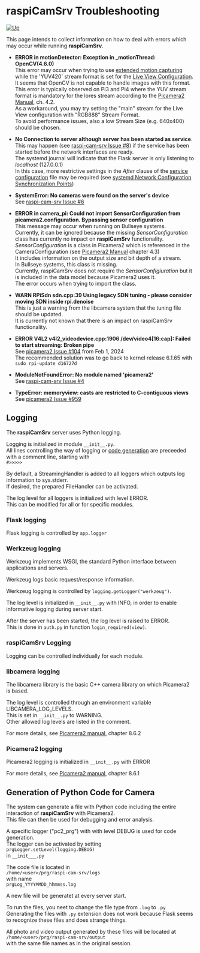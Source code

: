 # raspiCamSrv Troubleshooting

[![Up](img/goup.gif)](./UserGuide.md)

This page intends to collect information on how to deal with errors which may occur while running **raspiCamSrv**.

- **ERROR in motionDetector: Exception in _motionThread: OpenCV(4.6.0)**   
This error may occur when trying to use [extended motion capturing](./TriggerMotion.md) while the 'YUV420' stream format is set for the [Live View Configuration](./Configuration.md). <br>It seems that OpenCV is not capable to handle images with this format.    
This error is typically observed on Pi3 and Pi4 where the YUV stream format is mandatory for the lores stream according to the [Picamera2 Manual](https://datasheets.raspberrypi.com/camera/picamera2-manual.pdf), ch. 4.2.<br>
As a workaround, you may try setting the "main" stream for the Live View configuration with "RGB888" Stream Format.   
To avoid performance issues, also a low Stream Size (e.g. 640x400) should be chosen.

- **No Connection to server although server has been started as service**.    
This may happen (see [raspi-cam-srv Issue #8](https://github.com/signag/raspi-cam-srv/issues/8)) if the service has been started before the network interfaces are ready.   
The systemd journal will indicate that the Flask server is only listening to *localhost* (127.0.0.1)   
In this case, more restrictive settings in the *After* clause of the [service configuration](../README.md#service-configuration) file may be required (see [systemd Network Configuration Synchronization Points](https://systemd.io/NETWORK_ONLINE/)) 
- **SystemError: No cameras were found on the server's device**   
See [raspi-cam-srv Issue #6](https://github.com/signag/raspi-cam-srv/issues/6)
- **ERROR in camera_pi: Could not import SensorConfiguration from picamera2.configuration. Bypassing sensor configuration**   
This message may occur when running on Bullseye systems.   
Currently, it can be ignored because the missing *SensorConfiguration* class has currently no impact on **raspiCamSrv** functionality.   
*SensorConfiguration* is a class in Picamera2 which is referenced in the CameraConfiguration (see [Picamera2 Manual](https://datasheets.raspberrypi.com/camera/picamera2-manual.pdf) chapter 4.3)    
It includes information on the output size and bit depth of a stream.    
In Bullseye systems, this class is missing.         
Currently, raspiCamSrv does not require the *SensorConfigiuration* but it is included in the data model because Picamera2 uses it.   
The error occurs when trying to import the class.   

- **WARN RPiSdn sdn.cpp:39 Using legacy SDN tuning - please consider moving SDN inside rpi.denoise**   
This is just a warning from the libcamera system that the tuning file should be updated.      
It is currently not known that there is an impact on raspiCamSrv functionality.


- **ERROR V4L2 v4l2_videodevice.cpp:1906 /dev/video4[16:cap]: Failed to start streaming: Broken pipe**  
See [picamera2 Issue #104](https://github.com/raspberrypi/libcamera/issues/104) from Feb 1, 2024   
The recommended solution was to go back to kernel release 6.1.65 with ```sudo rpi-update d16727d```
- **ModuleNotFoundError: No module named 'picamera2'**   
See [raspi-cam-srv Issue #4](https://github.com/signag/raspi-cam-srv/issues/4)
- **TypeError: memoryview: casts are restricted to C-contiguous views**   
See [picamera2 Issue #959](https://github.com/raspberrypi/picamera2/issues/959)

## Logging

The **raspiCamSrv** server uses Python logging.

Logging is initialized in module ```__init__.py```.   
All lines controlling the way of logging or [code generation](#generation-of-python-code-for-camera) are preceeded with a comment line, starting with   
```#>>>>>```

By default, a StreamingHandler is added to all loggers which outputs log information to sys.stderr.   
If desired, the prepared FileHandler can be activated.

The log level for all loggers is initialized with level ERROR.   
This can be modified for all or for specific modules.

### Flask logging

Flask logging is controlled by ```app.logger```

### Werkzeug logging

Werkzeug implements WSGI, the standard Python interface between applications and servers.

Werkzeug logs basic request/response information.

Werkzeug logging is controlled by ```logging.getLogger("werkzeug")```.

The log level is initialized in ```__init__.py``` with INFO, in order to enable informative logging during server start.

After the server has been started, the log level is raised to ERROR.   
This is done in ```auth.py``` in function ```login_required(view)```.

### raspiCamSrv Logging

Logging can be controlled individually for each module.

### libcamera logging

The libcamera library is the basic C++ camera library on which Picamera2 is based.

The log level is controlled through an environment variable LIBCAMERA_LOG_LEVELS.   
This is set in ```__init__.py``` to WARNING.   
Other allowed log levels are listed in the comment.

For more details, see [Picamera2 manual](./picamera2-manual.pdf), chapter 8.6.2

### Picamera2 logging

Picamera2 logging is initialized in ```__init__.py``` with ERROR

For more details, see [Picamera2 manual](./picamera2-manual.pdf), chapter 8.6.1

## Generation of Python Code for Camera

The system can generate a file with Python code including the entire interaction of **raspiCamSrv** with Picamera2.   
This file can then be used for debugging and error analysis.

A specific logger ("pc2_prg") with with level DEBUG is used for code generation.   
The logger can be activated by setting   
```prgLogger.setLevel(logging.DEBUG)```   
in ```__init___.py```

The code file is located in   
```/home/<user>/prg/raspi-cam-srv/logs```   
with name   
```prgLog_YYYYMMDD_hhmmss.log```

A new file will be generatet at every server start.

To run the files, you neet to change the file type from ```.log``` to ```.py```   
Generating the files with ```.py``` extension does not work because Flask seems to recognize these files and does strange things.

All photo and video output generated by these files will be located at    
```/home/<user>/prg/raspi-cam-srv/output```   
with the same file names as in the original session.
